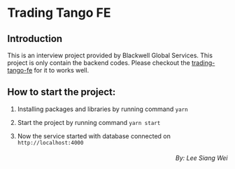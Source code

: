 # Trading Tango FE

## Introduction

This is an interview project provided by Blackwell Global Services. This project is only contain the backend codes. Please checkout the [trading-tango-fe](https://github.com/leesiangwei00/trading-tango-fe) for it to works well.

## How to start the project:

1. Installing packages and libraries by running command `yarn`

2. Start the project by running command `yarn start`

3. Now the service started with database connected on `http://localhost:4000`

###### <p align="right">By: Lee Siang Wei</p>
